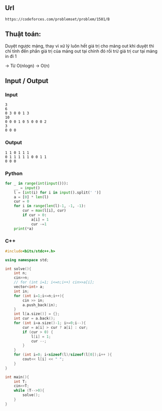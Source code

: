 ## Url
    https://codeforces.com/problemset/problem/1501/B

## Thuật toán:
Duyệt ngược mảng, thay vì xử lý luôn hết giá trị cho mảng out khi duyệt thì
chỉ tính đến phần giá trị của mảng out tại chính đó rồi trừ giá trị cur tại mảng in đi 1

-> Từ O(nlogn) -> O(n)

## Input / Output
### Input
```
3
6
0 3 0 0 1 3
10
0 0 0 1 0 5 0 0 0 2
3
0 0 0
```
### Output
```
1 1 0 1 1 1 
0 1 1 1 1 1 0 0 1 1  
0 0 0 
```

### **Python**
```python
for _ in range(int(input())):
    __ = input()
    l = [int(i) for i in input().split(' ')]
    a = [0] * len(l)
    cur = 0
    for i in range(len(l)-1, -1, -1):
        cur = max(l[i], cur)
        if cur > 0:
            a[i] = 1
            cur -=1
    print(*a)
```

### **C++**
```C++
#include<bits/stdc++.h>

using namespace std;

int solve(){
    int n;
    cin>>n;
    // for (int i=1; i<=n;i++) cin>>a[i];
    vector<int> a;
    int in;
    for (int i=1;i<=n;i++){
        cin >> in;
        a.push_back(in);
    }
    int l[a.size()] = {};
    int cur = a.back();
    for (int i=a.size()-1; i>=0;i--){
        cur = a[i] > cur ? a[i] : cur;
        if (cur > 0) {
            l[i] = 1;
            cur --;
        }
    }
    for (int i=0; i<sizeof(l)/sizeof(l[0]);i++ ){
        cout<< l[i] << " ";
    }
}

int main(){
    int T;
    cin>>T;
    while (T-->0){
        solve();
    }
}
```
